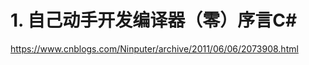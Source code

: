 # 1. 自己动手开发编译器（零）序言C#





https://www.cnblogs.com/Ninputer/archive/2011/06/06/2073908.html













